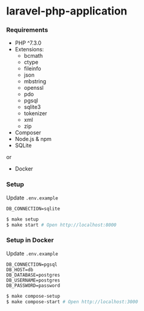 # laravel-php-application

### Requirements

  * PHP ^7.3.0
  * Extensions:
    - bcmath
    - ctype
    - fileinfo
    - json
    - mbstring
    - openssl
    - pdo
    - pgsql
    - sqlite3
    - tokenizer
    - xml
    - zip
  * Composer
  * Node.js & npm
  * SQLite

  or 

  * Docker

### Setup

Update `.env.example`
```
DB_CONNECTION=sqlite
```

```sh
$ make setup
$ make start # Open http://localhost:8000
```

### Setup in Docker

Update `.env.example`
```
DB_CONNECTION=pgsql
DB_HOST=db
DB_DATABASE=postgres
DB_USERNAME=postgres
DB_PASSWORD=password
```

```sh
$ make compose-setup
$ make compose-start # Open http://localhost:3000
```
